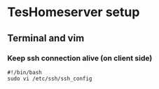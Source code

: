 # TesHomeserver setup
## Terminal and vim

### Keep ssh connection alive (on client side)
``` shell
#!/bin/bash
sudo vi /etc/ssh/ssh_config
```
<!--stackedit_data:
eyJoaXN0b3J5IjpbLTE1NjM1NzQwNDAsLTY1Mzc3NjI2Nl19
-->